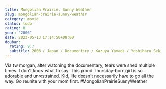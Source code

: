 ```yaml
---
title: Mongolian Prairie, Sunny Weather
slug: mongolian-prairie-sunny-weather
category: movie
status: todo
rating: 0
year: "2006"
date: 2023-05-13 17:14:50+08:00
douban:
  rating: 9.7
  subtitle: 2006 / Japan / Documentary / Kazuya Yamada / Yoshiharu Sekino
---
```


Via tw morgan, after watching the documentary, tears were shed multiple times. I don't know what to say. This proud Thursday-born girl is so adorable and unrestrained. Kid, life doesn't necessarily have to go all the way. Go reunite with your mom first. #MongolianPrairieSunnyWeather
